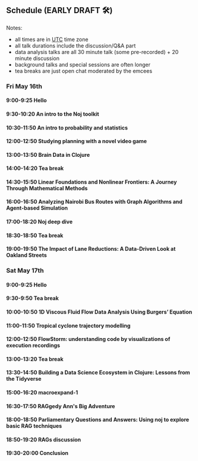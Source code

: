 ## Schedule (EARLY DRAFT 🛠)

Notes:
* all times are in [UTC](https://time.is/UTC) time zone
* all talk durations include the discussion/Q&A part
* data analysis talks are all 30 minute talk (some pre-recorded) + 20 minute discussion
* background talks and special sessions are often longer
* tea breaks are just open chat moderated by the emcees

### Fri May 16th

#### 9:00-9:25 Hello
#### 9:30-10:20 An intro to the Noj toolkit
#### 10:30-11:50 An intro to probability and statistics
#### 12:00-12:50 Studying planning with a novel video game
#### 13:00-13:50 Brain Data in Clojure
#### 14:00-14:20 Tea break
#### 14:30-15:50 Linear Foundations and Nonlinear Frontiers: A Journey Through Mathematical Methods
#### 16:00-16:50 Analyzing Nairobi Bus Routes with Graph Algorithms and Agent-based Simulation
#### 17:00-18:20 Noj deep dive
#### 18:30-18:50 Tea break
#### 19:00-19:50 The Impact of Lane Reductions: A Data-Driven Look at Oakland Streets

### Sat May 17th

#### 9:00-9:25 Hello
#### 9:30-9:50 Tea break
#### 10:00-10:50 1D Viscous Fluid Flow Data Analysis Using Burgers’ Equation
#### 11:00-11:50 Tropical cyclone trajectory modelling
#### 12:00-12:50 FlowStorm: understanding code by visualizations of execution recordings
#### 13:00-13:20 Tea break
#### 13:30-14:50 Building a Data Science Ecosystem in Clojure: Lessons from the Tidyverse
#### 15:00-16:20 macroexpand-1
#### 16:30-17:50 RAGgedy Ann's Big Adventure
#### 18:00-18:50 Parliamentary Questions and Answers: Using noj to explore basic RAG techniques
#### 18:50-19:20 RAGs discussion
#### 19:30-20:00 Conclusion
